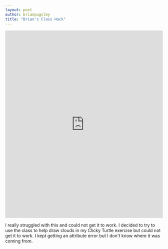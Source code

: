 ```yaml
---
layout: post
author: brianpugsley
title: "Brian's Class Hack"
---
```


<iframe src="https://trinket.io/embed/python/39d4f1d712" width="100%" height="600" frameborder="0" marginwidth="0" marginheight="0" allowfullscreen></iframe>

I really struggled with this and could not get it to work. I decided to try to use the class to help draw clouds in my Clicky Turtle exercise but could not get it to work. I kept getting an attribute error but I don't know where it was coming from.
